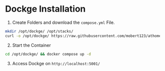 # Dockge Installation

1. Create Folders and download the `compose.yml` File.
```bash
mkdir /opt/dockge/ /opt/stacks/
curl -o /opt/dockge/ https://raw.githubusercontent.com/mobert123/athome/main/services/dockge/compose.yml
```
2. Start the Container
```bash
cd /opt/dockge/ && docker compose up -d
```
3. Access Dockge on `http://localhost:5001/`